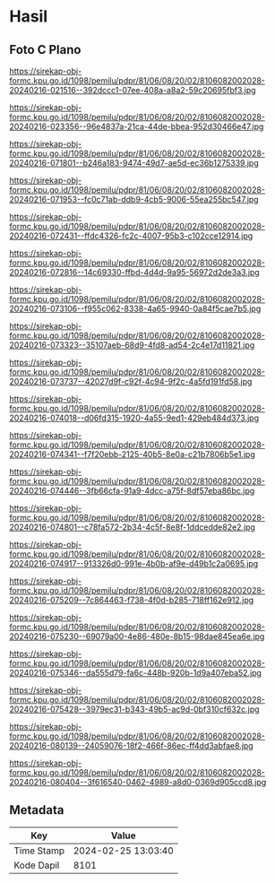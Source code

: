 # Hasil

## Foto C Plano

https://sirekap-obj-formc.kpu.go.id/1098/pemilu/pdpr/81/06/08/20/02/8106082002028-20240216-021516--392dccc1-07ee-408a-a8a2-59c20695fbf3.jpg

https://sirekap-obj-formc.kpu.go.id/1098/pemilu/pdpr/81/06/08/20/02/8106082002028-20240216-023356--96e4837a-21ca-44de-bbea-952d30466e47.jpg

https://sirekap-obj-formc.kpu.go.id/1098/pemilu/pdpr/81/06/08/20/02/8106082002028-20240216-071801--b246a183-9474-49d7-ae5d-ec36b1275339.jpg

https://sirekap-obj-formc.kpu.go.id/1098/pemilu/pdpr/81/06/08/20/02/8106082002028-20240216-071953--fc0c71ab-ddb9-4cb5-9006-55ea255bc547.jpg

https://sirekap-obj-formc.kpu.go.id/1098/pemilu/pdpr/81/06/08/20/02/8106082002028-20240216-072431--ffdc4326-fc2c-4007-95b3-c102cce12914.jpg

https://sirekap-obj-formc.kpu.go.id/1098/pemilu/pdpr/81/06/08/20/02/8106082002028-20240216-072816--14c69330-ffbd-4d4d-9a95-56972d2de3a3.jpg

https://sirekap-obj-formc.kpu.go.id/1098/pemilu/pdpr/81/06/08/20/02/8106082002028-20240216-073106--f955c062-8338-4a65-9940-0a84f5cae7b5.jpg

https://sirekap-obj-formc.kpu.go.id/1098/pemilu/pdpr/81/06/08/20/02/8106082002028-20240216-073323--35107aeb-68d9-4fd8-ad54-2c4e17d11821.jpg

https://sirekap-obj-formc.kpu.go.id/1098/pemilu/pdpr/81/06/08/20/02/8106082002028-20240216-073737--42027d9f-c92f-4c94-9f2c-4a5fd191fd58.jpg

https://sirekap-obj-formc.kpu.go.id/1098/pemilu/pdpr/81/06/08/20/02/8106082002028-20240216-074018--d06fd315-1920-4a55-9ed1-429eb484d373.jpg

https://sirekap-obj-formc.kpu.go.id/1098/pemilu/pdpr/81/06/08/20/02/8106082002028-20240216-074341--f7f20ebb-2125-40b5-8e0a-c21b7806b5e1.jpg

https://sirekap-obj-formc.kpu.go.id/1098/pemilu/pdpr/81/06/08/20/02/8106082002028-20240216-074446--3fb66cfa-91a9-4dcc-a75f-8df57eba86bc.jpg

https://sirekap-obj-formc.kpu.go.id/1098/pemilu/pdpr/81/06/08/20/02/8106082002028-20240216-074801--c78fa572-2b34-4c5f-8e8f-1ddcedde82e2.jpg

https://sirekap-obj-formc.kpu.go.id/1098/pemilu/pdpr/81/06/08/20/02/8106082002028-20240216-074917--913326d0-991e-4b0b-af9e-d49b1c2a0695.jpg

https://sirekap-obj-formc.kpu.go.id/1098/pemilu/pdpr/81/06/08/20/02/8106082002028-20240216-075209--7c864463-f738-4f0d-b285-718ff162e912.jpg

https://sirekap-obj-formc.kpu.go.id/1098/pemilu/pdpr/81/06/08/20/02/8106082002028-20240216-075230--69079a00-4e86-480e-8b15-98dae845ea6e.jpg

https://sirekap-obj-formc.kpu.go.id/1098/pemilu/pdpr/81/06/08/20/02/8106082002028-20240216-075346--da555d79-fa6c-448b-920b-1d9a407eba52.jpg

https://sirekap-obj-formc.kpu.go.id/1098/pemilu/pdpr/81/06/08/20/02/8106082002028-20240216-075428--3979ec31-b343-49b5-ac9d-0bf310cf632c.jpg

https://sirekap-obj-formc.kpu.go.id/1098/pemilu/pdpr/81/06/08/20/02/8106082002028-20240216-080139--24059076-18f2-466f-86ec-ff4dd3abfae8.jpg

https://sirekap-obj-formc.kpu.go.id/1098/pemilu/pdpr/81/06/08/20/02/8106082002028-20240216-080404--3f616540-0462-4989-a8d0-0369d905ccd8.jpg


## Metadata

| Key        | Value               |
| ---------- | ------------------- |
| Time Stamp | 2024-02-25 13:03:40 |
| Kode Dapil | 8101                |




